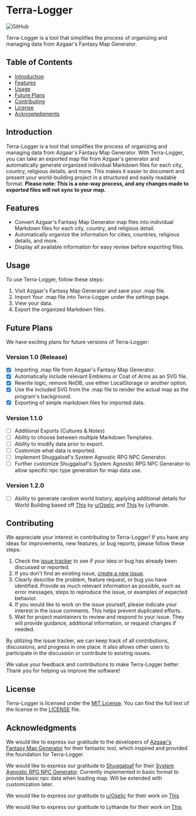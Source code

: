 # Terra-Logger

![GitHub](https://img.shields.io/github/license/phazingazrael/terra-logger?style=plastic)

Terra-Logger is a tool that simplifies the process of organizing and managing data from Azgaar's Fantasy Map Generator.

## Table of Contents

- [Introduction](#introduction)
- [Features](#features)
- [Usage](#usage)
- [Future Plans](#future-plans)
- [Contributing](#contributing)
- [License](#license)
- [Acknowledgments](#acknowledgments)

## Introduction

Terra-Logger is a tool that simplifies the process of organizing and managing data from Azgaar's Fantasy Map Generator. With Terra-Logger, you can take an exported map file from Azgaar's generator and automatically generate organized individual Markdown files for each city, country, religious details, and more. This makes it easier to document and present your world-building project in a structured and easily readable format.
**Please note: This is a one-way process, and any changes made to exported files will not sync to your map.**

## Features

- Convert Azgaar's Fantasy Map Generator map files into individual Markdown files for each city, country, and religious detail.
- Automatically organize the information for cities, countries, religious details, and more.
- Display all available information for easy review before exporting files.

## Usage

To use Terra-Logger, follow these steps:

1. Visit Azgaar's Fantasy Map Generator and save your .map file.
2. Import Your .map file into Terra-Logger under the settings page.
3. View your data.
4. Export the organized Markdown files.

## Future Plans

We have exciting plans for future versions of Terra-Logger:

### Version 1.0 (Release)

- [x] Importing .map file from Azgaar's Fantasy Map Generator.
- [x] Automatically include relevant Emblems or Coat of Arms as an SVG file.
- [x] Rewrite logic, remove NeDB, use either LocalStorage or another option.
- [x] Use the included SVG from the .map file to render the actual map as the program's background.
- [x] Exporting of simple markdown files for imported data.

### Version 1.1.0

- [ ] Additional Exports (Cultures & Notes)
- [ ] Ability to choose between multiple Markdown Templates.
- [ ] Ability to modify data prior to export.
- [ ] Customize what data is exported.
- [ ] Implement Shuggaloaf's System Agnostic RPG NPC Generator.
- [ ] Further customize Shuggaloaf's System Agnostic RPG NPC Generator to allow specific npc type generation for map data use.

### Version 1.2.0

- [ ] Ability to generate random world history, applying additional details for World Building based off [This](https://www.reddit.com/r/worldbuilding/comments/9ugp4r/hey_squad_so_ive_got_an_idea_for_easy_world/) by [u/Oselic](https://www.reddit.com/user/Osellic/) and [This](https://docs.google.com/spreadsheets/d/1QbuVTfTYSczRJIRbffGPDhv6jEMxoa-RyIgi1ityV8U/edit#gid=560919452) by Lythande.

## Contributing

We appreciate your interest in contributing to Terra-Logger! If you have any ideas for improvements, new features, or bug reports, please follow these steps:

1. Check the [issue tracker](https://github.com/phazingazrael/terra-logger/issues) to see if your idea or bug has already been discussed or reported.
2. If you don't find an existing issue, [create a new issue](https://github.com/phazingazrael/terra-logger/issues/new).
3. Clearly describe the problem, feature request, or bug you have identified. Provide as much relevant information as possible, such as error messages, steps to reproduce the issue, or examples of expected behavior.
4. If you would like to work on the issue yourself, please indicate your interest in the issue comments. This helps prevent duplicated efforts.
5. Wait for project maintainers to review and respond to your issue. They will provide guidance, additional information, or request changes if needed.

By utilizing the issue tracker, we can keep track of all contributions, discussions, and progress in one place. It also allows other users to participate in the discussion or contribute to existing issues.

We value your feedback and contributions to make Terra-Logger better. Thank you for helping us improve the software!

## License

Terra-Logger is licensed under the [MIT License](LICENSE). You can find the full text of the license in the [LICENSE](LICENSE) file.

## Acknowledgments

We would like to express our gratitude to the developers of [Azgaar's Fantasy Map Generator](https://github.com/Azgaar/Fantasy-Map-Generator) for their fantastic tool, which inspired and provided the foundation for Terra-Logger.

We would like to express our gratitude to [Shuggaloaf](https://github.com/Shuggaloaf/) for their [System Agnostic RPG NPC Generator](https://github.com/Shuggaloaf/Simple_NPC_Generator/). Currently implemented in basic format to provide basic npc data when loading map. Will be extended with customization later.

We would like to express our gratitude to [u/Oselic](https://www.reddit.com/user/Osellic/) for their work on [This](https://www.reddit.com/r/worldbuilding/comments/9ugp4r/hey_squad_so_ive_got_an_idea_for_easy_world/)

We would like to express our gratitude to Lythande for their work on [This](https://docs.google.com/spreadsheets/d/1QbuVTfTYSczRJIRbffGPDhv6jEMxoa-RyIgi1ityV8U/edit#gid=560919452)
